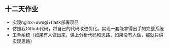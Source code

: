  ##  十二天作业
   * 实现nginx+uwsgi+flask部署项目
   * 仿照我Github代码，将自己的代码改进优化。实现一套能拿得出手的完整系统
   * 工单系统（如果有人做出来，课上分析代码和思路，如果没有人做，那就只讲实现思路）
